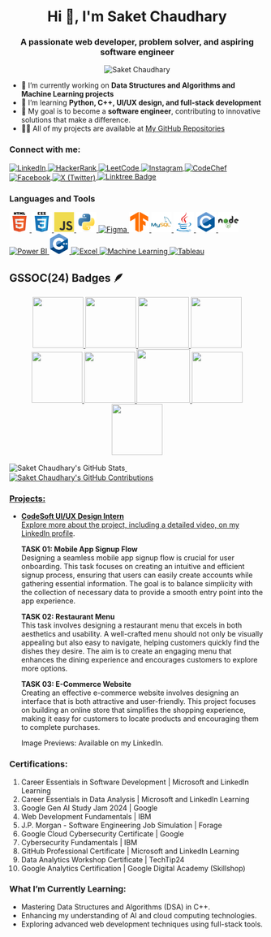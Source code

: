 <h1 align="center">Hi 👋, I'm Saket Chaudhary</h1>
<h3 align="center">A passionate web developer, problem solver, and aspiring software engineer</h3>

<p align='center'><img src="https://camo.githubusercontent.com/7121e075c5eb0d29a9e55c728f196e8914e2dea928bfc8e3ef1ccd8ff1ce716c/68747470733a2f2f692e70696e696d672e636f6d2f6f726967696e616c732f30362f36302f65662f30363630656665383266613364613432656435366565663031333137313833352e676966" alt="Saket Chaudhary" /></p>

- 🔭 I’m currently working on **Data Structures and Algorithms and Machine Learning projects**  
- 🌱 I’m learning **Python, C++, UI/UX design, and full-stack development**
- 🚀 My goal is to become a **software engineer**, contributing to innovative solutions that make a difference.
- 👨‍💻 All of my projects are available at [My GitHub Repositories](https://github.com/Saket22-CS)

<h3 align="left">Connect with me:</h3>
<p align="left">
  <a href="https://www.linkedin.com/in/saket-chaudhary/" target="blank">
    <img align="center" src="https://raw.githubusercontent.com/rahuldkjain/github-profile-readme-generator/master/src/images/icons/Social/linked-in-alt.svg" alt="LinkedIn" height="30" width="40" />
  </a>
  <a href="https://www.hackerrank.com/profile/sritadevi1988" target="blank">
    <img align="center" src="https://raw.githubusercontent.com/rahuldkjain/github-profile-readme-generator/master/src/images/icons/Social/hackerrank.svg" alt="HackerRank" height="30" width="40" />
  </a>
  <a href="https://leetcode.com/u/FKnzDk3N9J/" target="blank">
    <img align="center" src="https://raw.githubusercontent.com/rahuldkjain/github-profile-readme-generator/master/src/images/icons/Social/leet-code.svg" alt="LeetCode" height="30" width="40" />
  </a>
  <a href="https://www.instagram.com/_rishu.22/" target="blank">
    <img align="center" src="https://raw.githubusercontent.com/rahuldkjain/github-profile-readme-generator/master/src/images/icons/Social/instagram.svg" alt="Instagram" height="30" width="40" />
  </a>
  <a href="https://www.codechef.com/users/saket_22cs" target="blank">
    <img align="center" src="https://img.shields.io/badge/CodeChef-%23385a7c.svg?&style=for-the-badge&logo=CodeChef&logoColor=white" alt="CodeChef" height="30" width="80" />
  </a>
  <a href="https://www.facebook.com/profile.php?id=100062095557166" target="blank">
    <img align="center" src="https://raw.githubusercontent.com/rahuldkjain/github-profile-readme-generator/master/src/images/icons/Social/facebook.svg" alt="Facebook" height="30" width="40" />
  </a>
  <a href="https://x.com/_rishu_22" target="blank">
    <img align="center" src="https://raw.githubusercontent.com/rahuldkjain/github-profile-readme-generator/master/src/images/icons/Social/twitter.svg" alt="X (Twitter)" height="30" width="40" />
  </a>
  <a href="https://linktr.ee/Saket_Chaudhary" target="blank">
  <img src="https://img.shields.io/badge/Linktree-%23ffcc00.svg?&style=for-the-badge&logo=Linktree&logoColor=white" alt="Linktree Badge">
  </a>
</p>

  
 <h3 align="left">Languages and Tools</h3>
<p align="left"> 
  <a href="https://www.w3.org/html/" target="_blank" rel="noreferrer"> 
    <img src="https://raw.githubusercontent.com/devicons/devicon/master/icons/html5/html5-original-wordmark.svg" alt="HTML5" width="40" height="40"/> 
  </a> 
  <a href="https://www.w3schools.com/css/" target="_blank" rel="noreferrer"> 
    <img src="https://raw.githubusercontent.com/devicons/devicon/master/icons/css3/css3-original-wordmark.svg" alt="CSS3" width="40" height="40"/> 
  </a> 
  <a href="https://developer.mozilla.org/en-US/docs/Web/JavaScript" target="_blank" rel="noreferrer"> 
    <img src="https://raw.githubusercontent.com/devicons/devicon/master/icons/javascript/javascript-original.svg" alt="JavaScript" width="40" height="40"/> 
  </a> 
  <a href="https://www.python.org" target="_blank" rel="noreferrer"> 
    <img src="https://raw.githubusercontent.com/devicons/devicon/master/icons/python/python-original.svg" alt="Python" width="40" height="40"/> 
  </a> 
  <a href="https://www.figma.com/" target="_blank" rel="noreferrer"> 
    <img src="https://www.vectorlogo.zone/logos/figma/figma-icon.svg" alt="Figma" width="40" height="40"/> 
  </a> 
  <a href="https://www.tensorflow.org" target="_blank" rel="noreferrer"> 
    <img src="https://raw.githubusercontent.com/devicons/devicon/master/icons/tensorflow/tensorflow-original.svg" alt="TensorFlow" width="40" height="40"/> 
  </a> 
  <a href="https://www.mysql.com/" target="_blank" rel="noreferrer"> 
    <img src="https://raw.githubusercontent.com/devicons/devicon/master/icons/mysql/mysql-original-wordmark.svg" alt="MySQL" width="40" height="40"/> 
  </a>
  <a href="https://www.oracle.com/java/" target="_blank" rel="noreferrer"> 
    <img src="https://raw.githubusercontent.com/devicons/devicon/master/icons/java/java-original.svg" alt="Java" width="40" height="40"/> 
  </a>
  <a href="https://en.wikipedia.org/wiki/C_(programming_language)" target="_blank" rel="noreferrer"> 
    <img src="https://raw.githubusercontent.com/devicons/devicon/master/icons/c/c-original.svg" alt="C" width="40" height="40"/> 
  </a>
  <a href="https://nodejs.org/en/" target="_blank" rel="noreferrer"> 
    <img src="https://raw.githubusercontent.com/devicons/devicon/master/icons/nodejs/nodejs-original-wordmark.svg" alt="Node.js" width="40" height="40"/> 
  </a>
  <a href="https://powerbi.microsoft.com/" target="_blank" rel="noreferrer"> 
    <img src="https://github.com/microsoft/PowerBI-Icons/blob/main/PNG/Power-BI.png" alt="Power BI" width="40" height="40"/> 
  </a>
  <a href="https://isocpp.org/" target="_blank" rel="noreferrer"> 
    <img src="https://raw.githubusercontent.com/devicons/devicon/master/icons/cplusplus/cplusplus-original.svg" alt="C++" width="40" height="40"/> 
  </a>
  <a href="https://www.microsoft.com/en-us/microsoft-365/excel" target="_blank" rel="noreferrer"> 
  <img src="https://tse1.mm.bing.net/th?id=OIP.6INpILSfB6MhnEYHlvEN4QHaG4&pid=Api&P=0&h=180" alt="Excel" width="40" height="40"/> 
  </a>
  <a href="https://www.ibm.com/cloud/machine-learning" target="_blank" rel="noreferrer"> 
    <img src="https://www.pngall.com/wp-content/uploads/15/Machine-Learning-PNG-Image-File.png" alt="Machine Learning" width="40" height="40"/> 
  </a>

  <a href="https://www.tableau.com/" target="_blank" rel="noreferrer"> 
    <img src="https://www.tableau.com/favicon.ico" alt="Tableau" width="40" height="40"/> 
  </a>
</p>

## GSSOC(24) Badges 🪶
<div style='display:flex; align-items:center; gap: 10px;' align='center'><a href="https://gssoc.girlscript.tech/leaderboard">
<img src="https://raw.githubusercontent.com/GSSoC24/Postman-Challenge/main/docs/assets/Postman%20White.png" width="100px" height="100px" />
  <img src="https://raw.githubusercontent.com/GSSoC24/Postman-Challenge/main/docs/assets/1.png" width="100px" height="100px" />
  <img src="https://raw.githubusercontent.com/GSSoC24/Postman-Challenge/main/docs/assets/2.png" width="100px" height="100px" />
  <img src="https://raw.githubusercontent.com/GSSoC24/Postman-Challenge/main/docs/assets/3.png" width="100px" height="100px" />
  <img src="https://raw.githubusercontent.com/GSSoC24/Postman-Challenge/main/docs/assets/4.png" width="100px" height="100px" />
  <img src="https://raw.githubusercontent.com/GSSoC24/Postman-Challenge/main/docs/assets/5.png" width="100px" height="100px" />
  <img src="https://raw.githubusercontent.com/GSSoC24/Postman-Challenge/main/docs/assets/6.png" width="105px" height="105px" />
  <img src="https://raw.githubusercontent.com/GSSoC24/Postman-Challenge/main/docs/assets/7.png" width="100px" height="100px" />
  <img src="https://raw.githubusercontent.com/GSSoC24/Postman-Challenge/main/docs/assets/8.png" width="100px" height="100px" />
<!--   <img src="https://raw.githubusercontent.com/GSSoC24/Contributor/refs/heads/main/assets/Code%20Luminary.png" width="105px" height="105px" />
  <img src="https://raw.githubusercontent.com/GSSoC24/Contributor/refs/heads/main/assets/Git%20Explorer.png" width="100px" height="100px" />
  <img src="https://raw.githubusercontent.com/GSSoC24/Contributor/refs/heads/main/assets/Pull%20Expert.png" width="100px" height="100px" /></a> -->
</div>


<!-- Stats for Most Used Languages (Saket Chaudhary) -->
<p>
  <img align="left" src="https://github-readme-stats.vercel.app/api/top-langs?username=Saket22-CS&show_icons=true&locale=en&layout=compact&theme=radical" alt="Saket Chaudhary's GitHub Stats" />
</p>

<!-- General GitHub Stats for Saket Chaudhary -->
<p>&nbsp;<img align="center" src="https://github-readme-stats.vercel.app/api?username=Saket22-CS&show_icons=true&locale=en&theme=radical&count_private=true&include_all_commits=true" alt="Saket Chaudhary's GitHub Contributions" /></p>

<h3 align="left">Projects:</h3>

- **CodeSoft UI/UX Design Intern**  
Explore more about the project, including a detailed video, on my [LinkedIn profile](https://www.linkedin.com/in/saket-chaudhary/).

  **TASK 01: Mobile App Signup Flow**  
  Designing a seamless mobile app signup flow is crucial for user onboarding. This task focuses on creating an intuitive and efficient signup process, ensuring that users can easily create accounts while gathering essential information. The goal is to balance simplicity with the collection of necessary data to provide a smooth entry point into the app experience.

  **TASK 02: Restaurant Menu**  
  This task involves designing a restaurant menu that excels in both aesthetics and usability. A well-crafted menu should not only be visually appealing but also easy to navigate, helping customers quickly find the dishes they desire. The aim is to create an engaging menu that enhances the dining experience and encourages customers to explore more options.

  **TASK 03: E-Commerce Website**  
  Creating an effective e-commerce website involves designing an interface that is both attractive and user-friendly. This project focuses on building an online store that simplifies the shopping experience, making it easy for customers to locate products and encouraging them to complete purchases.

  Image Previews: Available on my LinkedIn.

<h3 align="left">Certifications:</h3>

1. Career Essentials in Software Development | Microsoft and LinkedIn Learning
2. Career Essentials in Data Analysis | Microsoft and LinkedIn Learning
3. Google Gen AI Study Jam 2024 | Google
4. Web Development Fundamentals | IBM
5. J.P. Morgan - Software Engineering Job Simulation | Forage
6. Google Cloud Cybersecurity Certificate | Google
7. Cybersecurity Fundamentals | IBM
8. GitHub Professional Certificate | Microsoft and LinkedIn Learning
9. Data Analytics Workshop Certificate | TechTip24
10. Google Analytics Certification | Google Digital Academy (Skillshop)

<h3 align="left">What I’m Currently Learning:</h3>

- Mastering Data Structures and Algorithms (DSA) in C++.
- Enhancing my understanding of AI and cloud computing technologies.
- Exploring advanced web development techniques using full-stack tools.
